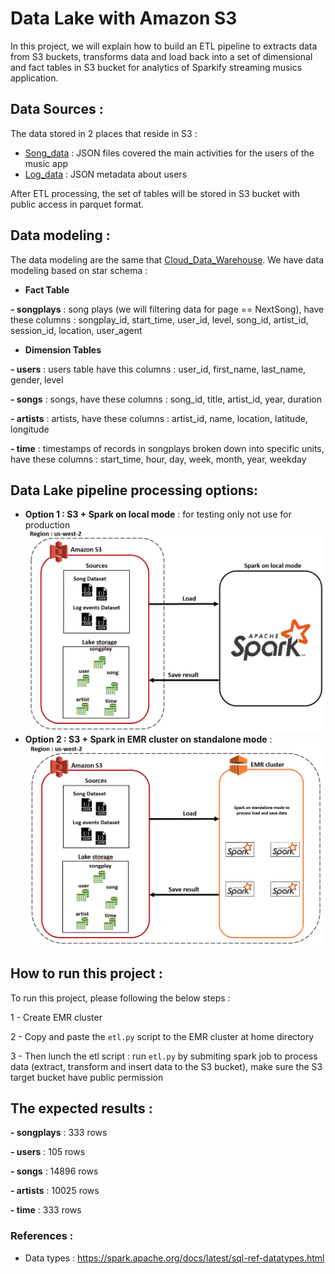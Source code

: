 # Data Lake with Amazon S3
In this project, we will explain how to build an ETL pipeline to extracts data from S3 buckets, transforms data and load back into a set of dimensional and fact tables in S3 bucket for analytics of Sparkify streaming musics application.

## Data Sources :
The data stored in 2 places that reside in S3 :
- [Song_data](s3://udacity-dend/song_data) : JSON files covered the main activities for the users of the music app
- [Log_data](s3://udacity-dend/log_data) : JSON metadata about users

After ETL processing, the set of tables will be stored in S3 bucket with public access in parquet format.

## Data modeling :
The data modeling are the same that [Cloud_Data_Warehouse](https://github.com/Iaddiop/Cloud_Data_Warehouse/blob/master/README.md). We have data modeling based on star schema :
- **Fact Table**

**- songplays** : song plays (we will filtering data for page == NextSong), have these columns :
songplay_id, start_time, user_id, level, song_id, artist_id, session_id, location, user_agent

- **Dimension Tables**

**- users** : users table have this columns : user_id, first_name, last_name, gender, level

**- songs** : songs, have these columns : song_id, title, artist_id, year, duration

**- artists** : artists, have these columns : artist_id, name, location, latitude, longitude

**- time** : timestamps of records in songplays broken down into specific units, have these columns : start_time, hour, day, week, month, year, weekday

## Data Lake pipeline processing options:
- **Option 1 : S3 + Spark on local mode** : for testing only not use for production
![image info](./diagram1.png)
- **Option 2 : S3 + Spark in EMR cluster on standalone mode** :
![image info](./diagram.png)

## How to run this project :
To run this project, please following the below steps :

1 - Create EMR cluster

2 - Copy and paste the `etl.py` script to the EMR cluster at home directory

3 - Then lunch the etl script : run `etl.py` by submiting spark job to process data (extract, transform and insert data to the S3 bucket), make sure the S3 target bucket have public permission

## The expected results :

**- songplays** : 333 rows

**- users** : 105 rows

**- songs** : 14896 rows

**- artists** : 10025 rows

**- time** : 333 rows

### References :
- Data types : https://spark.apache.org/docs/latest/sql-ref-datatypes.html
